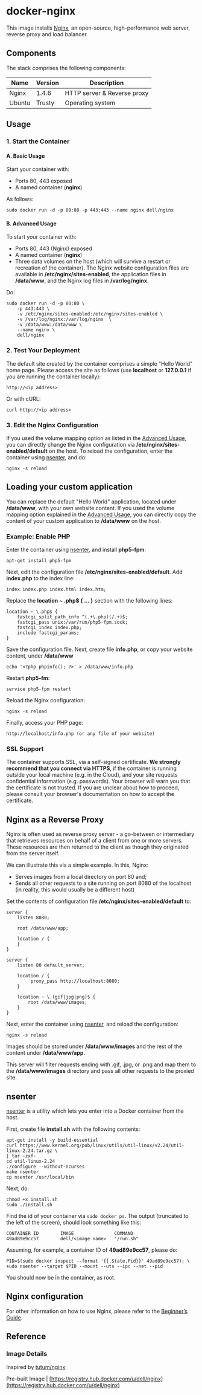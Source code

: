 # docker-nginx

This image installs [Nginx](http://nginx.org/), an open-source, high-performance web server, reverse proxy and load balancer.

## Components

The stack comprises the following components:

Name        | Version       | Description
------------|---------------|------------
Nginx       | 1.4.6         | HTTP server & Reverse proxy
Ubuntu      | Trusty        | Operating system

## Usage

### 1. Start the Container

#### A. Basic Usage

Start your container with:

* Ports 80, 443 exposed
* A named container (**nginx**)

As follows: 

```no-highlight
sudo docker run -d -p 80:80 -p 443:443 --name nginx dell/nginx
```

<a name="advanced-usage"></a>
#### B. Advanced Usage

To start your container with:

* Ports 80, 443 (Nginx) exposed
* A named container (**nginx**)
* Three data volumes on the host (which will survive a restart or recreation of the container). The Nginx website configuration files are available in **/etc/nginx/sites-enabled**, the application files in **/data/www**, and the Nginx log files in **/var/log/nginx**.

Do: 

```no-highlight
sudo docker run -d -p 80:80 \
    -p 443:443 \
    -v /etc/nginx/sites-enabled:/etc/nginx/sites-enabled \
    -v /var/log/nginx:/var/log/nginx  \
    -v /data/www:/data/www \
    --name nginx \
    dell/nginx
```

### 2. Test Your Deployment
The default site created by the container comprises a simple "Hello World" home page. Please access the site as follows (use **localhost** or **127.0.0.1** if you are running the container locally):
```no-highlight
http://<ip address>
```

Or with cURL:

```no-highlight
curl http://<ip address>
```

### 3. Edit the Nginx Configuration

If you used the volume mapping option as listed in the [Advanced Usage](#advanced-usage), you can directly change the Nginx configuration via **/etc/nginx/sites-enabled/default** on the host. To reload the configuration, enter the container using [nsenter](#nsenter), and do:

```no-highlight
nginx -s reload
```

## Loading your custom application

You can replace the default "Hello World" application, located under **/data/www**, with your own website content. If you used the volume mapping option explained in the [Advanced Usage](#advanced-usage), you can directly copy the content of your custom application to **/data/www** on the host.

### Example: Enable PHP

Enter the container using [nsenter](#nsenter), and install **php5-fpm**:

```no-highlight
apt-get install php5-fpm
```

Next, edit the configuration file **/etc/nginx/sites-enabled/default**. Add **index.php** to the index line:

```no-highlight
index index.php index.html index.htm;
```
Replace the **location ~ \.php$ { ... }** section with the following lines:

```no-highlight
location ~ \.php$ {
    fastcgi_split_path_info ^(.+\.php)(/.+)$;
    fastcgi_pass unix:/var/run/php5-fpm.sock;
    fastcgi_index index.php;
    include fastcgi_params;
}
```

Save the configuration file. Next, create file **info.php**, or copy your website content, under **/data/www**

```no-highlight
echo '<?php phpinfo(); ?>' > /data/www/info.php
```

Restart **php5-fm**:

```no-highlight
service php5-fpm restart
```

Reload the Nginx configuration:

```no-highlight
nginx -s reload
```

Finally, access your PHP page:

```no-highlight
http://localhost/info.php (or any file of your website)
```

### SSL Support
The container supports SSL, via a self-signed certificate. **We strongly recommend that you connect via HTTPS**, if the container is running outside your local machine (e.g. in the Cloud), and your site requests confidential information (e.g. passwords). Your browser will warn you that the certificate is not trusted. If you are unclear about how to proceed, please consult your browser's documentation on how to accept the certificate.

## Nginx as a Reverse Proxy
Nginx is often used as reverse proxy server - a go-between or intermediary that retrieves resources on behalf of a client from one or more servers. These resources are then returned to the client as though they originated from the server itself.

We can illustrate this via a simple example. In this, Nginx:

* Serves images from a local directory on port 80 and;
* Sends all other requests to a site running on port 8080 of the localhost (in reality, this would usually be a different host)

Set the contents of configuration file **/etc/nginx/sites-enabled/default** to:

```no-highlight
server {
    listen 8080;

    root /data/www/app;

    location / {
    }
}

server {
    listen 80 default_server;

    location / {
         proxy_pass http://localhost:8080;
    }

    location ~ \.(gif|jpg|png)$ {
        root /data/www/images;
    }
}
```

Next, enter the container using [nsenter](#nsenter), and reload the configuration:

```no-highlight
nginx -s reload
```

Images should be stored under **/data/www/images** and the rest of the content under **/data/www/app**.

This server will filter requests ending with .gif, .jpg, or .png and map them to the **/data/www/images** directory and pass all other requests to the proxied site. 

<a name="nsenter"></a>
## nsenter
[nsenter](https://github.com/jpetazzo/nsenter) is a utility which lets you enter into a Docker container from the host.

First, create file **install.sh** with the following contents:

```no-highlight
apt-get install -y build-essential
curl https://www.kernel.org/pub/linux/utils/util-linux/v2.24/util-linux-2.24.tar.gz \
| tar -zxf-
cd util-linux-2.24
./configure --without-ncurses
make nsenter
cp nsenter /usr/local/bin
```

Next, do:

```no-highlight
chmod +x install.sh
sudo ./install.sh
```

Find the id of your container via ```sudo docker ps```. The output (truncated to the left of the screen), should look something like this:

```no-highlight
CONTAINER ID        IMAGE               COMMAND 
49ad89e9cc57        dell/<image name>   "/run.sh"      
```

Assuming, for example, a container ID of **49ad89e9cc57**, please do:

```no-highlight
PID=$(sudo docker inspect --format '{{.State.Pid}}' 49ad89e9cc57); \
sudo nsenter --target $PID --mount --uts --ipc --net --pid
```

You should now be in the container, as root.

## Nginx configuration
For other information on how to use Nginx, please refer to the [Beginner’s Guide](http://nginx.org/en/docs/beginners_guide.html).

## Reference

### Image Details

Inspired by [tutum/nginx](https://github.com/tutumcloud/tutum-docker-nginx)

Pre-built Image | [https://registry.hub.docker.com/u/dell/nginx](https://registry.hub.docker.com/u/dell/nginx) 
